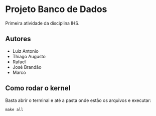 # Projeto Banco de Dados
Primeira atividade da disciplina IHS.

## Autores
- Luiz Antonio
- Thiago Augusto
- Rafael
- José Brandão
- Marco

## Como rodar o kernel

Basta abrir o terminal e até a pasta onde estão os arquivos e executar:

`make all`
